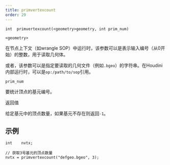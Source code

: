 ```yaml
---
title: primvertexcount
order: 29
---
```

`int  primvertexcount(<geometry>geometry, int prim_num)`

`<geometry>`

在节点上下文（如wrangle SOP）中运行时，该参数可以是表示输入编号（从0开始）的整数，用于读取几何体。

或者，该参数可以是指定要读取的几何文件（例如`.bgeo`）的字符串。在Houdini内部运行时，可以是`op:/path/to/sop`引用。

`prim_num`

要统计顶点的基元编号。

返回值

给定基元中的顶点数量，如果基元不存在则返回`-1`。

## 示例

```vex
int    nvtx;

// 获取3号基元的顶点数量
nvtx = primvertexcount("defgeo.bgeo", 3);

```
